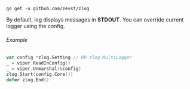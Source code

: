 ```shell script
go get -u github.com/zevst/zlog
```

By default, log displays messages in **STDOUT**.
You can override current logger using the config.
###### Example
```go
var config *zlog.Setting // OR zlog.MultiLogger
_ = viper.ReadInConfig()
_ = viper.Unmarshal(&config)
zlog.Start(config.Core())
defer zlog.End()
```
